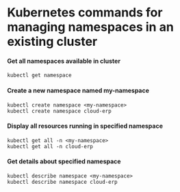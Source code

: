 # Kubernetes commands for managing namespaces in an existing cluster

#### Get all namespaces available in cluster
```
kubectl get namespace
```

#### Create a new namespace named my-namespace
```
kubectl create namespace <my-namespace>
kubectl create namespace cloud-erp
```

#### Display all resources running in specified namespace
```
kubectl get all -n <my-namespace>
kubectl get all -n cloud-erp
```

#### Get details about specified namespace
```
kubectl describe namespace <my-namespace>
kubectl describe namespace cloud-erp
```
